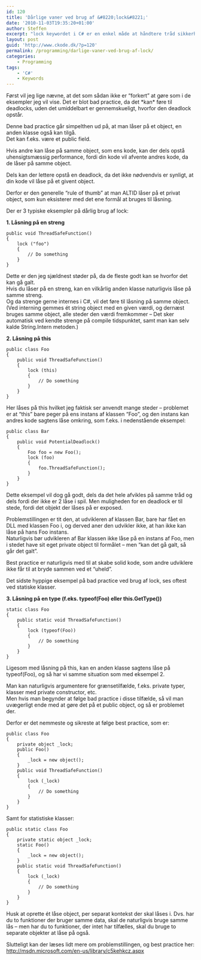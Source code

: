 ```yaml
---
id: 120
title: 'Dårlige vaner ved brug af &#8220;lock&#8221;'
date: '2010-11-03T19:35:20+01:00'
author: Steffen
excerpt: "lock keywordet i C# er en enkel måde at håndtere tråd sikkerhed på, og i mange tilfælde også den bedste måde.\r\n\r\nDesværre bruger en del udviklere keywordet \"forkert\", så her er et oprids, af hvad man bør gøre."
layout: post
guid: 'http://www.ckode.dk/?p=120'
permalink: /programming/darlige-vaner-ved-brug-af-lock/
categories:
    - Programming
tags:
    - 'C#'
    - Keywords
---
```


Først vil jeg lige nævne, at det som sådan ikke er “forkert” at gøre som i de eksempler jeg vil vise. Det er blot bad practice, da det \*kan\* føre til deadlocks, uden det umiddelbart er gennemskueligt, hvorfor den deadlock opstår.

Denne bad practice går simpelthen ud på, at man låser på et object, en anden klasse også kan tilgå.  
Det kan f.eks. være et public field.

Hvis andre kan låse på samme object, som ens kode, kan der dels opstå uhensigtsmæssig performance, fordi din kode vil afvente andres kode, da de låser på samme object.

Dels kan der lettere opstå en deadlock, da det ikke nødvendvis er synligt, at din kode vil låse på et givent object.

Derfor er den generelle “rule of thumb” at man ALTID låser på et privat object, som kun eksisterer med det ene formål at bruges til låsning.

Der er 3 typiske eksempler på dårlig brug af lock:

**1. Låsning på en streng**

```
public void ThreadSafeFunction()
{
    lock ("foo")
    {
        // Do something
    }
}
```

Dette er den jeg sjældnest støder på, da de fleste godt kan se hvorfor det kan gå galt.  
Hvis du låser på en streng, kan en vilkårlig anden klasse naturligvis låse på samme streng.  
Og da strenge gerne internes i C#, vil det føre til låsning på samme object.  
(Ved interning gemmes ét string object med en given værdi, og dernæst bruges samme object, alle steder den værdi fremkommer – Det sker automatisk ved kendte strenge på compile tidspunktet, samt man kan selv kalde String.Intern metoden.)

**2. Låsning på this**

```
public class Foo
{
    public void ThreadSafeFunction()
    {
        lock (this)
        {
            // Do something
        }
    }
}
```

Her låses på this hvilket jeg faktisk ser anvendt mange steder – problemet er at “this” bare peger på ens instans af klassen “Foo”, og den instans kan andres kode sagtens låse omkring, som f.eks. i nedenstående eksempel:

```
public class Bar
{
    public void PotentialDeadlock()
    {
        Foo foo = new Foo();
        lock (foo)
        {
            foo.ThreadSafeFunction();
        }
    }
}
```

Dette eksempel vil dog gå godt, dels da det hele afvikles på samme tråd og dels fordi der ikke er 2 låse i spil. Men muligheden for en deadlock er til stede, fordi det objekt der låses på er exposed.

Problemstillingen er tit den, at udvikleren af klassen Bar, bare har fået en DLL med klassen Foo i, og derved aner den udvikler ikke, at han ikke kan låse på hans Foo instans.  
Naturligvis bør udvikleren af Bar klassen ikke låse på en instans af Foo, men i stedet have sit eget private object til formålet – men “kan det gå galt, så går det galt”.

Best practice er naturligvis med til at skabe solid kode, som andre udviklere ikke får til at bryde sammen ved et “uheld”.

Det sidste hyppige eksempel på bad practice ved brug af lock, ses oftest ved statiske klasser.

**3. Låsning på en type (f.eks. typeof(Foo) eller this.GetType())**

```
static class Foo
{
    public static void ThreadSafeFunction()
    {
        lock (typeof(Foo))
        {
            // Do something
        }
    }
}
```

Ligesom med låsning på this, kan en anden klasse sagtens låse på typeof(Foo), og så har vi samme situation som med eksempel 2.

Man kan naturligvis argumentere for grænsetilfælde, f.eks. private typer, klasser med private constructor, etc.  
Men hvis man begynder at følge bad practice i disse tilfælde, så vil man uvægerligt ende med at gøre det på et public object, og så er problemet der.

Derfor er det nemmeste og sikreste at følge best practice, som er:

```
public class Foo
{
    private object _lock;
    public Foo()
    {
        _lock = new object();
    }
    public void ThreadSafeFunction()
    {
        lock (_lock)
        {
            // Do something
        }
    }
}
```

Samt for statistiske klasser:

```
public static class Foo
{
    private static object _lock;
    static Foo()
    {
        _lock = new object();
    }
    public static void ThreadSafeFunction()
    {
        lock (_lock)
        {
            // Do something
        }
    }
}
```

Husk at oprette ét låse object, per separat kontekst der skal låses i. Dvs. har du to funktioner der bruger samme data, skal de naturligvis bruge samme lås – men har du to funktioner, der intet har tilfælles, skal du bruge to separate objekter at låse på også.

Slutteligt kan der læses lidt mere om problemstillingen, og best practice her:  
<http://msdn.microsoft.com/en-us/library/c5kehkcz.aspx>